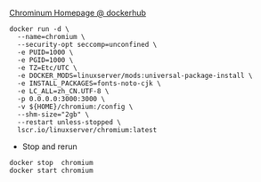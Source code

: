 [Chrominum Homepage @ dockerhub](https://hub.docker.com/r/linuxserver/chromium)
```shell
docker run -d \
  --name=chromium \
  --security-opt seccomp=unconfined \
  -e PUID=1000 \
  -e PGID=1000 \
  -e TZ=Etc/UTC \
  -e DOCKER_MODS=linuxserver/mods:universal-package-install \
  -e INSTALL_PACKAGES=fonts-noto-cjk \
  -e LC_ALL=zh_CN.UTF-8 \
  -p 0.0.0.0:3000:3000 \
  -v ${HOME}/chromium:/config \
  --shm-size="2gb" \
  --restart unless-stopped \
  lscr.io/linuxserver/chromium:latest
```
* Stop and rerun
```shell
docker stop  chromium
docker start chromium
```